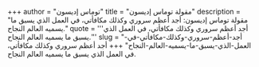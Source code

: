 +++
author = "توماس إديسون"
title = "مقولة توماس إديسون"
description = "مقولة توماس إديسون: أجد أعظم سروري وكذلك مكافأتي، في العمل الذي يسبق ما يسميه العالم النجاح."
quote = '''أجد أعظم سروري وكذلك مكافأتي، في العمل الذي يسبق ما يسميه العالم النجاح.'''
slug = "أجد-أعظم-سروري-وكذلك-مكافأتي-في-العمل-الذي-يسبق-ما-يسميه-العالم-النجاح"
+++
أجد أعظم سروري وكذلك مكافأتي، في العمل الذي يسبق ما يسميه العالم النجاح.
